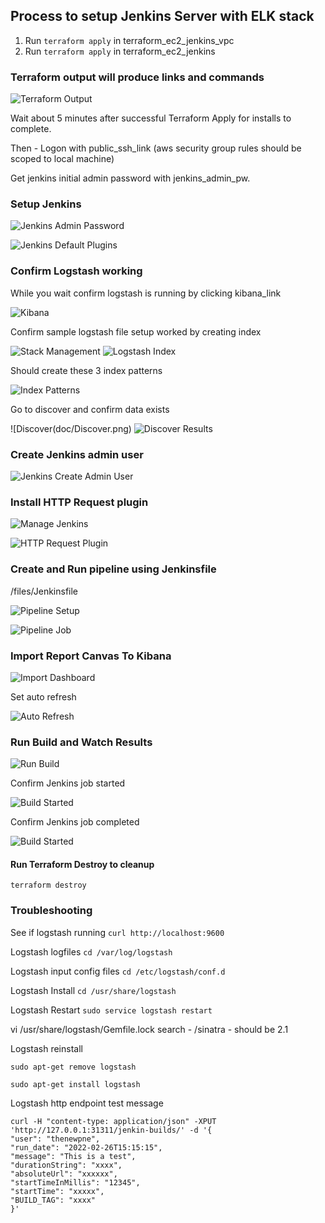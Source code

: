 ## Process to setup Jenkins Server with ELK stack

1. Run ``` terraform apply ``` in terraform_ec2_jenkins_vpc
1. Run ``` terraform apply ``` in terraform_ec2_jenkins

### Terraform output will produce links and commands

![Terraform Output](doc/TerraformOutput.png)

Wait about 5 minutes after successful Terraform Apply for installs to complete.

Then - Logon with public_ssh_link (aws security group rules should be scoped to local machine)

Get jenkins initial admin password with jenkins_admin_pw.

### Setup Jenkins

![Jenkins Admin Password](doc/JenkinsAdminPassword.png)

![Jenkins Default Plugins](doc/JenkinsDefaultPlugins.png)

### Confirm Logstash working
While you wait confirm logstash is running by clicking kibana_link

![Kibana](doc/Kibana.png)

Confirm sample logstash file setup worked by creating index

![Stack Management](doc/StackManagement.png)
![Logstash Index](doc/LogstashIndex.png)

Should create these 3 index patterns

![Index Patterns](doc/indexPatterns.png)

Go to discover and confirm data exists

![Discover(doc/Discover.png)
![Discover Results](doc/DiscoverResults.png)


### Create Jenkins admin user

![Jenkins Create Admin User](doc/JenkinsCreateAdminUser.png)

### Install HTTP Request plugin

![Manage Jenkins](doc/ManageJenkins.png)

![HTTP Request Plugin](doc/HTTPRequestPlugin.png)

### Create and Run pipeline using Jenkinsfile

/files/Jenkinsfile

![Pipeline Setup](doc/PipelineSetup.png)

![Pipeline Job](doc/BuildJob.png)

### Import Report Canvas To Kibana

![Import Dashboard](doc/importDashboardCanvas.png)

Set auto refresh

![Auto Refresh](doc/autoRefresh.png)

### Run Build and Watch Results

![Run Build](doc/RunBuild.png)

Confirm Jenkins job started

![Build Started](doc/buildStartedDashboard.png)

Confirm Jenkins job completed

![Build Started](doc/buildFinishedDashboard.png)


#### Run Terraform Destroy to cleanup

``` terraform destroy ```

### Troubleshooting

See if logstash running ```curl http://localhost:9600```

Logstash logfiles ```cd /var/log/logstash```

Logstash input config files ```cd /etc/logstash/conf.d```

Logstash Install ```cd /usr/share/logstash```

Logstash Restart ```sudo service logstash restart```

vi /usr/share/logstash/Gemfile.lock 
search - /sinatra - should be 2.1

Logstash reinstall 

```
sudo apt-get remove logstash

sudo apt-get install logstash
```

Logstash http endpoint test message 

```
curl -H "content-type: application/json" -XPUT 'http://127.0.0.1:31311/jenkin-builds/' -d '{
"user": "thenewpne",
"run_date": "2022-02-26T15:15:15",
"message": "This is a test",
"durationString": "xxxx",
"absoluteUrl": "xxxxxx",
"startTimeInMillis": "12345",
"startTime": "xxxxx",
"BUILD_TAG": "xxxx"
}'
```